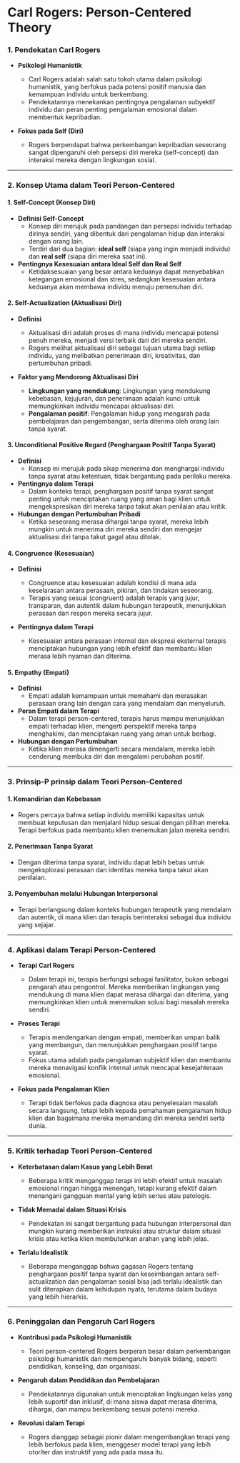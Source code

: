 


# **Carl Rogers: Person-Centered Theory**
### 1. **Pendekatan Carl Rogers**

- **Psikologi Humanistik**
    
    - Carl Rogers adalah salah satu tokoh utama dalam psikologi humanistik, yang berfokus pada potensi positif manusia dan kemampuan individu untuk berkembang.
    - Pendekatannya menekankan pentingnya pengalaman subyektif individu dan peran penting pengalaman emosional dalam membentuk kepribadian.
- **Fokus pada Self (Diri)**
    
    - Rogers berpendapat bahwa perkembangan kepribadian seseorang sangat dipengaruhi oleh persepsi diri mereka (self-concept) dan interaksi mereka dengan lingkungan sosial.

---

### 2. **Konsep Utama dalam Teori Person-Centered**

#### 1. **Self-Concept (Konsep Diri)**

- **Definisi Self-Concept**
    - Konsep diri merujuk pada pandangan dan persepsi individu terhadap dirinya sendiri, yang dibentuk dari pengalaman hidup dan interaksi dengan orang lain.
    - Terdiri dari dua bagian: **ideal self** (siapa yang ingin menjadi individu) dan **real self** (siapa diri mereka saat ini).
- **Pentingnya Kesesuaian antara Ideal Self dan Real Self**
    - Ketidaksesuaian yang besar antara keduanya dapat menyebabkan ketegangan emosional dan stres, sedangkan kesesuaian antara keduanya akan membawa individu menuju pemenuhan diri.

#### 2. **Self-Actualization (Aktualisasi Diri)**

- **Definisi**
    
    - Aktualisasi diri adalah proses di mana individu mencapai potensi penuh mereka, menjadi versi terbaik dari diri mereka sendiri.
    - Rogers melihat aktualisasi diri sebagai tujuan utama bagi setiap individu, yang melibatkan penerimaan diri, kreativitas, dan pertumbuhan pribadi.
- **Faktor yang Mendorong Aktualisasi Diri**
    
    - **Lingkungan yang mendukung**: Lingkungan yang mendukung kebebasan, kejujuran, dan penerimaan adalah kunci untuk memungkinkan individu mencapai aktualisasi diri.
    - **Pengalaman positif**: Pengalaman hidup yang mengarah pada pembelajaran dan pengembangan, serta diterima oleh orang lain tanpa syarat.

#### 3. **Unconditional Positive Regard (Penghargaan Positif Tanpa Syarat)**

- **Definisi**
    - Konsep ini merujuk pada sikap menerima dan menghargai individu tanpa syarat atau ketentuan, tidak bergantung pada perilaku mereka.
- **Pentingnya dalam Terapi**
    - Dalam konteks terapi, penghargaan positif tanpa syarat sangat penting untuk menciptakan ruang yang aman bagi klien untuk mengekspresikan diri mereka tanpa takut akan penilaian atau kritik.
- **Hubungan dengan Pertumbuhan Pribadi**
    - Ketika seseorang merasa dihargai tanpa syarat, mereka lebih mungkin untuk menerima diri mereka sendiri dan mengejar aktualisasi diri tanpa takut gagal atau ditolak.

#### 4. **Congruence (Kesesuaian)**

- **Definisi**
    
    - Congruence atau kesesuaian adalah kondisi di mana ada keselarasan antara perasaan, pikiran, dan tindakan seseorang.
    - Terapis yang sesuai (congruent) adalah terapis yang jujur, transparan, dan autentik dalam hubungan terapeutik, menunjukkan perasaan dan respon mereka secara jujur.
- **Pentingnya dalam Terapi**
    
    - Kesesuaian antara perasaan internal dan ekspresi eksternal terapis menciptakan hubungan yang lebih efektif dan membantu klien merasa lebih nyaman dan diterima.

#### 5. **Empathy (Empati)**

- **Definisi**
    - Empati adalah kemampuan untuk memahami dan merasakan perasaan orang lain dengan cara yang mendalam dan menyeluruh.
- **Peran Empati dalam Terapi**
    - Dalam terapi person-centered, terapis harus mampu menunjukkan empati terhadap klien, mengerti perspektif mereka tanpa menghakimi, dan menciptakan ruang yang aman untuk berbagi.
- **Hubungan dengan Pertumbuhan**
    - Ketika klien merasa dimengerti secara mendalam, mereka lebih cenderung membuka diri dan mengalami perubahan positif.

---

### 3. **Prinsip-P prinsip dalam Teori Person-Centered**

#### 1. **Kemandirian dan Kebebasan**

- Rogers percaya bahwa setiap individu memiliki kapasitas untuk membuat keputusan dan menjalani hidup sesuai dengan pilihan mereka. Terapi berfokus pada membantu klien menemukan jalan mereka sendiri.

#### 2. **Penerimaan Tanpa Syarat**

- Dengan diterima tanpa syarat, individu dapat lebih bebas untuk mengeksplorasi perasaan dan identitas mereka tanpa takut akan penilaian.

#### 3. **Penyembuhan melalui Hubungan Interpersonal**

- Terapi berlangsung dalam konteks hubungan terapeutik yang mendalam dan autentik, di mana klien dan terapis berinteraksi sebagai dua individu yang sejajar.

---

### 4. **Aplikasi dalam Terapi Person-Centered**

- **Terapi Carl Rogers**
    
    - Dalam terapi ini, terapis berfungsi sebagai fasilitator, bukan sebagai pengarah atau pengontrol. Mereka memberikan lingkungan yang mendukung di mana klien dapat merasa dihargai dan diterima, yang memungkinkan klien untuk menemukan solusi bagi masalah mereka sendiri.
- **Proses Terapi**
    
    - Terapis mendengarkan dengan empati, memberikan umpan balik yang membangun, dan menunjukkan penghargaan positif tanpa syarat.
    - Fokus utama adalah pada pengalaman subjektif klien dan membantu mereka menavigasi konflik internal untuk mencapai kesejahteraan emosional.
- **Fokus pada Pengalaman Klien**
    
    - Terapi tidak berfokus pada diagnosa atau penyelesaian masalah secara langsung, tetapi lebih kepada pemahaman pengalaman hidup klien dan bagaimana mereka memandang diri mereka sendiri serta dunia.

---

### 5. **Kritik terhadap Teori Person-Centered**

- **Keterbatasan dalam Kasus yang Lebih Berat**
    
    - Beberapa kritik menganggap terapi ini lebih efektif untuk masalah emosional ringan hingga menengah, tetapi kurang efektif dalam menangani gangguan mental yang lebih serius atau patologis.
- **Tidak Memadai dalam Situasi Krisis**
    
    - Pendekatan ini sangat bergantung pada hubungan interpersonal dan mungkin kurang memberikan instruksi atau struktur dalam situasi krisis atau ketika klien membutuhkan arahan yang lebih jelas.
- **Terlalu Idealistik**
    
    - Beberapa menganggap bahwa gagasan Rogers tentang penghargaan positif tanpa syarat dan keseimbangan antara self-actualization dan pengalaman sosial bisa jadi terlalu idealistik dan sulit diterapkan dalam kehidupan nyata, terutama dalam budaya yang lebih hierarkis.

---

### 6. **Peninggalan dan Pengaruh Carl Rogers**

- **Kontribusi pada Psikologi Humanistik**
    
    - Teori person-centered Rogers berperan besar dalam perkembangan psikologi humanistik dan mempengaruhi banyak bidang, seperti pendidikan, konseling, dan organisasi.
- **Pengaruh dalam Pendidikan dan Pembelajaran**
    
    - Pendekatannya digunakan untuk menciptakan lingkungan kelas yang lebih suportif dan inklusif, di mana siswa dapat merasa diterima, dihargai, dan mampu berkembang sesuai potensi mereka.
- **Revolusi dalam Terapi**
    
    - Rogers dianggap sebagai pionir dalam mengembangkan terapi yang lebih berfokus pada klien, menggeser model terapi yang lebih otoriter dan instruktif yang ada pada masa itu.